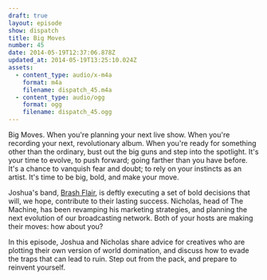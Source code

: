 ```yaml
---
draft: true
layout: episode
show: dispatch
title: Big Moves
number: 45
date: 2014-05-19T12:37:06.878Z
updated_at: 2014-05-19T13:25:10.024Z
assets:
  - content_type: audio/x-m4a
    format: m4a
    filename: dispatch_45.m4a
  - content_type: audio/ogg
    format: ogg
    filename: dispatch_45.ogg
---
```

Big Moves. When you're planning your next live show. When you're recording your next, revolutionary album. When you're ready for something other than the ordinary, bust out the big guns and step into the spotlight. It's your time to evolve, to push forward; going farther than you have before. It's a chance to vanquish fear and doubt; to rely on your instincts as an artist. It's time to be big, bold, and make your move.

Joshua's band, [Brash Flair](http://brashflair.com), is deftly executing a set of bold decisions that will, we hope, contribute to their lasting success. Nicholas, head of The Machine, has been revamping his marketing strategies, and planning the next evolution of our broadcasting network. Both of your hosts are making their moves: how about you?

In this episode, Joshua and Nicholas share advice for creatives who are plotting their own version of world domination, and discuss how to evade the traps that can lead to ruin. Step out from the pack, and prepare to reinvent yourself.

